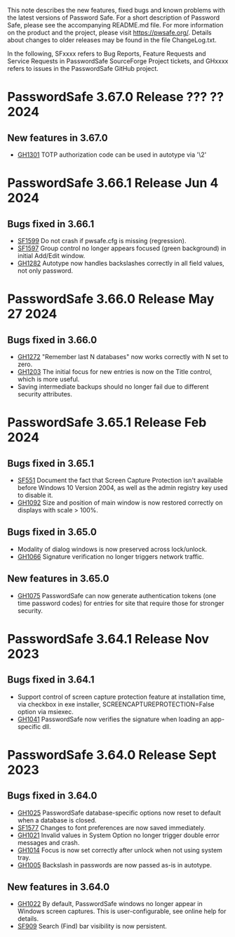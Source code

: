 This note describes the new features, fixed bugs and known problems with the latest versions of Password Safe. For a short description of
Password Safe, please see the accompanying README.md file. For more information on the product and the project, please visit
https://pwsafe.org/. Details about changes to older releases may be found in the file ChangeLog.txt.

In the following, SFxxxx refers to Bug Reports, Feature Requests and Service Requests in PasswordSafe SourceForge Project tickets, and GHxxxx refers to issues in the PasswordSafe GitHub project.

PasswordSafe 3.67.0 Release ??? ?? 2024
=======================================

New features in 3.67.0
----------------------

* [GH1301](https://github.com/pwsafe/pwsafe/issues/1301) TOTP authorization code can be used in autotype via '\2'

PasswordSafe 3.66.1 Release Jun 4 2024
======================================

Bugs fixed in 3.66.1
--------------------

* [SF1599](https://sourceforge.net/p/passwordsafe/bugs/1599/) Do not crash if pwsafe.cfg is missing (regression).
* [SF1597](https://sourceforge.net/p/passwordsafe/bugs/1597/) Group control no longer appears focused (green background) in initial Add/Edit window.
* [GH1282](https://github.com/pwsafe/pwsafe/issues/1282) Autotype now handles backslashes correctly in all field values, not only password.

PasswordSafe 3.66.0 Release May 27 2024
=======================================
Bugs fixed in 3.66.0
--------------------

* [GH1272](https://github.com/pwsafe/pwsafe/issues/1272) "Remember last N databases" now works correctly with N set to zero.
* [GH1203](https://github.com/pwsafe/pwsafe/issues/1203) The initial focus for new entries is now on the Title control, which is more useful.
* Saving intermediate backups should no longer fail due to different security attributes.

PasswordSafe 3.65.1 Release Feb 2024
====================================

Bugs fixed in 3.65.1
--------------------

* [SF551](https://sourceforge.net/p/passwordsafe/support-requests/551/) Document the fact that Screen Capture Protection isn't available before Windows 10 Version 2004, as well as the admin registry key used to disable it.
* [GH1092](https://github.com/pwsafe/pwsafe/issues/1092) Size and position of main window is now restored correctly on displays with scale > 100%.

Bugs fixed in 3.65.0
--------------------

* Modality of dialog windows is now preserved across lock/unlock.
* [GH1066](https://github.com/pwsafe/pwsafe/issues/1066) Signature verification no longer triggers network traffic.


New features in 3.65.0
----------------------
* [GH1075](https://github.com/pwsafe/pwsafe/issues/1075) PasswordSafe can now generate authentication tokens (one time password codes) for entries for site that require those for stronger security.


PasswordSafe 3.64.1 Release Nov 2023
====================================

Bugs fixed in 3.64.1
--------------------

* Support control of screen capture protection feature at installation time, via checkbox in exe installer, SCREENCAPTUREPROTECTION=False option via msiexec.
* [GH1041](https://github.com/pwsafe/pwsafe/issues/1041) PasswordSafe now verifies the signature when loading an app-specific dll.


PasswordSafe 3.64.0 Release Sept 2023
=====================================

Bugs fixed in 3.64.0
--------------------

* [GH1025](https://github.com/pwsafe/pwsafe/issues/1025) PasswordSafe database-specific options now reset to default when a database is closed.
* [SF1577](https://sourceforge.net/p/passwordsafe/bugs/1577/) Changes to font preferences are now saved immediately.
* [GH1021](https://github.com/pwsafe/pwsafe/issues/1021) Invalid values in System Option no longer trigger double error messages and crash.
* [GH1014](https://github.com/pwsafe/pwsafe/issues/1014) Focus is now set correctly after unlock when not using system tray.
* [GH1005](https://github.com/pwsafe/pwsafe/issues/1005) Backslash in passwords are now passed as-is in autotype.

New features in 3.64.0
----------------------
* [GH1022](https://github.com/pwsafe/pwsafe/issues/1022) By default, PasswordSafe windows no longer appear in Windows screen captures. This is user-configurable, see online help for details.
* [SF909](https://sourceforge.net/p/passwordsafe/feature-requests/909/) Search (Find) bar visibility is now persistent.

